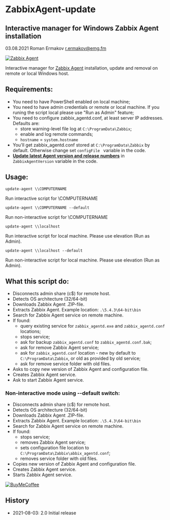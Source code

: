 # ZabbixAgent-update
Interactive manager for Windows Zabbix Agent installation
---

03.08.2021 Roman Ermakov <r.ermakov@emg.fm>


[![Zabbix Agent][batbadge]][zabbixagent]

Interactive manager for [Zabbix Agent](https://www.zabbix.com/download_agents) installation, update and removal on remote or local Windows host.

## Requirements:

* You need to have PowerShell enabled on local machine;
* You need to have admin credentials or remote or local machine. If you runing the script local please use "Run as Admin" feature;
* You need to configure zabbix_agentd.conf, at least server IP addresses. Defaults are:
    * store warning-level file log at `C:\ProgramData\Zabbix`;
    * enable and log remote commands;
    * `hostname` = `system.hostname`
* You'll get zabbix_agentd.conf stored at `C:\ProgramData\Zabbix` by default. Otherwise change set `configFile ` variable in the code.
* [**Update latest Agent version and release numbers**](https://www.zabbix.com/download_agents) in `ZabbixAgentVersion` variable in the code.

## Usage:

`update-agent \\COMPUTERNAME`

Run interactive script for \\COMPUTERNAME

`update-agent \\COMPUTERNAME --default`

Run non-interactive script for \\COMPUTERNAME

`update-agent \\localhost`

Run interactive script for local machine. Please use elevation (Run as Admin).

`update-agent \\localhost --default`

Run non-interactive script for local machine. Please use elevation (Run as Admin).

## What this script do:

* Disconnects admin share (c$) for remote host.
* Detects OS architecture (32/64-bit)
* Downloads Zabbix Agent .ZIP-file.
* Extracts Zabbix Agent. Example location: `.\5.4.3\64-bit\bin`
* Search for Zabbix Agent service on remote machine.
* If found:
    * query existing service for `zabbix_agentd.exe` and `zabbix_agentd.conf` locations;
    * stops service;
    * ask for backup `zabbix_agentd.conf` to `zabbix_agentd.conf.bak`;
    * ask for remove Zabbix Agent service;
    * ask for `zabbix_agentd.conf` location - new by default to `C:\ProgramData\Zabbix`, or old as provided by old service;
    * ask for remove service folder with old files.
* Asks to copy new version of Zabbix Agent and configuration file.
* Creates Zabbix Agent service.
* Ask to start Zabbix Agent service.

### Non-interactive mode using --default switch:

* Disconnects admin share (c$) for remote host.
* Detects OS architecture (32/64-bit)
* Downloads Zabbix Agent .ZIP-file.
* Extracts Zabbix Agent. Example location: `.\5.4.3\64-bit\bin`
* Search for Zabbix Agent service on remote machine.
* If found:
    * stops service;
    * removes Zabbix Agent service;
    * sets configuration file location to `C:\ProgramData\Zabbix\abbix_agentd.conf`;
    * removes service folder with old files.
* Copies new version of Zabbix Agent and configuration file.
* Creates Zabbix Agent service.
* Starts Zabbix Agent service.

[![BuyMeCoffee][buymecoffeebadge]][buymecoffee]

## History
* 2021-08-03: 2.0 Initial release

[zabbixagent]: https://www.zabbix.com/download
[batbadge]: https://img.shields.io/badge/Windows%20Batch-PowerShell-blue
[buymecoffee]: https://www.buymeacoffee.com/twelve
[buymecoffeebadge]: https://img.shields.io/badge/buy%20me%20a%20coffee-donate-blue.svg?style=for-the-badge

